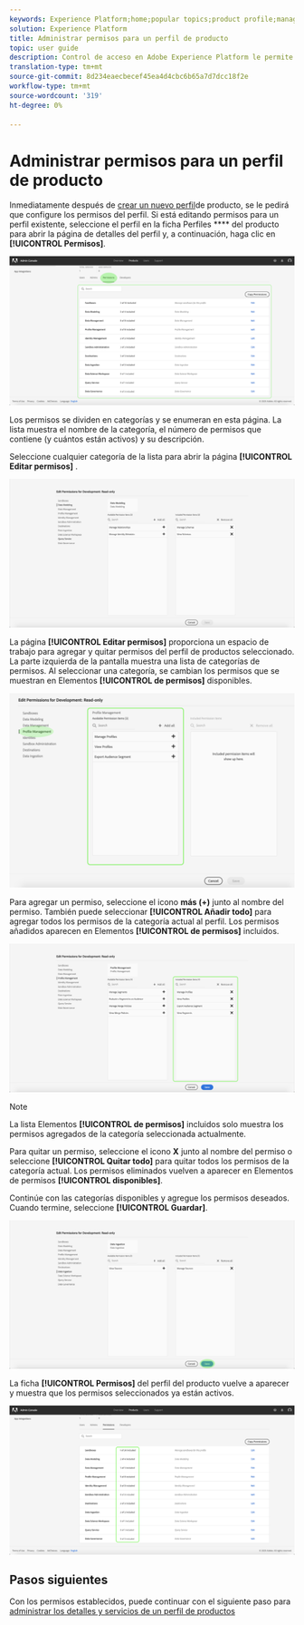 ```yaml
---
keywords: Experience Platform;home;popular topics;product profile;manage permissions
solution: Experience Platform
title: Administrar permisos para un perfil de producto
topic: user guide
description: Control de acceso en Adobe Experience Platform le permite administrar funciones y permisos para diversas funciones de la plataforma mediante Adobe Admin Console. Este documento sirve como guía para administrar los permisos de un perfil de productos para Platform.
translation-type: tm+mt
source-git-commit: 8d234eaecbecef45ea4d4cbc6b65a7d7dcc18f2e
workflow-type: tm+mt
source-wordcount: '319'
ht-degree: 0%

---
```



# Administrar permisos para un perfil de producto

Inmediatamente después de [crear un nuevo perfil](#create-a-new-product-profile)de producto, se le pedirá que configure los permisos del perfil. Si está editando permisos para un perfil existente, seleccione el perfil en la ficha Perfiles **** del producto para abrir la página de detalles del perfil y, a continuación, haga clic en **[!UICONTROL Permisos]**.

![perfil-permissions](../images/profile-permissions.png)

Los permisos se dividen en categorías y se enumeran en esta página. La lista muestra el nombre de la categoría, el número de permisos que contiene (y cuántos están activos) y su descripción.

Seleccione cualquier categoría de la lista para abrir la página **[!UICONTROL Editar permisos]** .

![edit-permissions](../images/edit-permissions.png)

La página **[!UICONTROL Editar permisos]** proporciona un espacio de trabajo para agregar y quitar permisos del perfil de productos seleccionado. La parte izquierda de la pantalla muestra una lista de categorías de permisos. Al seleccionar una categoría, se cambian los permisos que se muestran en Elementos **[!UICONTROL de permisos]** disponibles.

![change-permissions-categoría](../images/change-permissions-category.png)

Para agregar un permiso, seleccione el icono **más (+)** junto al nombre del permiso. También puede seleccionar **[!UICONTROL Añadir todo]** para agregar todos los permisos de la categoría actual al perfil. Los permisos añadidos aparecen en Elementos **[!UICONTROL de permisos]** incluidos.

![add-permissions](../images/add-permissions.png)

>[!NOTE]
>
>La lista Elementos **[!UICONTROL de permisos]** incluidos solo muestra los permisos agregados de la categoría seleccionada actualmente.

Para quitar un permiso, seleccione el icono **X** junto al nombre del permiso o seleccione **[!UICONTROL Quitar todo]** para quitar todos los permisos de la categoría actual. Los permisos eliminados vuelven a aparecer en Elementos de permisos **[!UICONTROL disponibles]**.

Continúe con las categorías disponibles y agregue los permisos deseados. Cuando termine, seleccione **[!UICONTROL Guardar]**.

![permissions-end](../images/permissions-finish.png)

La ficha **[!UICONTROL Permisos]** del perfil del producto vuelve a aparecer y muestra que los permisos seleccionados ya están activos.

![added-permissions](../images/added-permissions.png)

## Pasos siguientes

Con los permisos establecidos, puede continuar con el siguiente paso para [administrar los detalles y servicios de un perfil de productos](details-and-services.md)